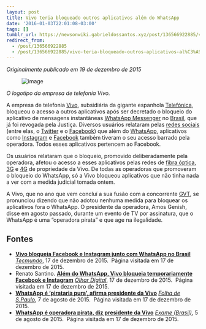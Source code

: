 ```yaml
---
layout: post
title: Vivo teria bloqueado outros aplicativos além do WhatsApp
date: '2016-01-03T22:01:08-03:00'
tags: []
tumblr_url: https://newsonwiki.gabrieldossantos.xyz/post/136566922885/vivo-teria-bloqueado-outros-aplicativos-al%C3%A9m-do
redirect_from:
  - /post/136566922885
  - /post/136566922885/vivo-teria-bloqueado-outros-aplicativos-al%C3%A9m-do
---
```

_Originalmente publicado em 19 de dezembro de 2015_

<figure data-orig-width="1280" data-orig-height="483" class="tmblr-full"><img src="https://64.media.tumblr.com/8685dcf386346a2e5ec80e641c84bd73/tumblr_inline_o0eqetlPrz1qchs0q_540.png" alt="image" data-orig-width="1280" data-orig-height="483"></figure>

_O logotipo da empresa de telefonia Vivo._

A empresa de telefonia [Vivo](https://pt.wikipedia.org/wiki/Vivo "w:Vivo"), subsidiária da gigante espanhola [Telefónica](https://pt.wikipedia.org/wiki/Telef%C3%B3nica "w:Telefónica"), bloqueou o acesso a outros aplicativos após ser decretado o bloqueio do aplicativo de mensagens instantâneas [WhatsApp Messenger](https://pt.wikipedia.org/wiki/pt:WhatsApp "w:pt:WhatsApp") no [Brasil](https://pt.wikipedia.org/wiki/pt:Brasil "w:pt:Brasil"), que já foi revogada pela Justiça. Diversos usuários relataram pelas [redes sociais](https://pt.wikipedia.org/wiki/pt:rede_social "w:pt:rede social") (entre elas, o [Twitter](https://pt.wikipedia.org/wiki/pt:Twitter "w:pt:Twitter") e o [Facebook](https://pt.wikipedia.org/wiki/pt:Facebook "w:pt:Facebook")) que além do [WhatsApp](https://pt.wikipedia.org/wiki/WhatsApp "w:WhatsApp"), aplicativos como [Instagram](https://pt.wikipedia.org/wiki/Instagram "w:Instagram") e [Facebook](https://pt.wikinews.org/wiki/Categoria:Facebook "Categoria:Facebook") também tiveram o seu acesso barrado pela operadora. Todos esses aplicativos pertencem ao Facebook.

Os usuários relataram que o bloqueio, promovido deliberadamente pela operadora, afetou o acesso a esses aplicativos pelas redes de [fibra óptica](https://pt.wikipedia.org/wiki/Fibra_%C3%B3ptica "w:Fibra óptica"), [3G](https://pt.wikipedia.org/wiki/3G "w:3G") e [4G](https://pt.wikipedia.org/wiki/4G "w:4G") de propriedade da Vivo. De todas as operadoras que promoveram o bloqueio do WhatsApp, só a Vivo bloqueou aplicativos que não tinha nada a ver com a medida judicial tomada ontem.

A Vivo, que no ano que vem concluí a sua fusão com a concorrente [GVT](https://pt.wikipedia.org/wiki/Global_Village_Telecom "w:Global Village Telecom"), se pronunciou dizendo que não adotou nenhuma medida para bloquear os aplicativos fora o WhatsApp. O presidente da operadora, Amos Genish, disse em agosto passado, durante um evento de TV por assinatura, que o WhatsApp é uma “operadora pirata” e que age na ilegalidade.

## Fontes

- **[Vivo bloqueia Facebook e Instagram junto com WhatsApp no Brasil](http://www.tecmundo.com.br/vivo/91926-vivo-bloqueia-facebook-instagram-junto-whatsapp-brasil.htm)** _[Tecmundo](https://pt.wikipedia.org/wiki/Tecmundo "w:Tecmundo")_, 17 de dezembro de 2015. &nbsp;Página visitada em 17 de dezembro de 2015.
- Renato Santino. **[Além do WhatsApp, Vivo bloqueia temporariamente Facebook e Instagram](http://olhardigital.uol.com.br/noticia/alem-do-whatsapp-vivo-bloqueia-temporariamente-facebook-e-instagram/53782)** _[Olhar Digital](https://pt.wikipedia.org/wiki/Olhar_Digital "w:Olhar Digital")_, 17 de dezembro de 2015. &nbsp;Página visitada em 17 de dezembro de 2015.
- **[WhatsApp é ‘pirataria pura’, afirma presidente da Vivo](http://www1.folha.uol.com.br/mercado/2015/08/1666187-whatsapp-e-pirataria-pura-afirma-presidente-da-vivo.shtml)** _[Folha de S.Paulo](https://pt.wikipedia.org/wiki/Folha_de_S.Paulo "w:Folha de S.Paulo")_, 7 de agosto de 2015. &nbsp;Página visitada em 17 de dezembro de 2015.
- **[WhatsApp é operadora pirata, diz presidente da Vivo](http://exame.abril.com.br/tecnologia/noticias/whatsapp-e-operadora-pirata-diz-presidente-da-vivo)** _[Exame (Brasil)](https://pt.wikipedia.org/wiki/Exame_%28Brasil%29 "w:Exame (Brasil)")_, 5 de agosto de 2015. &nbsp;Página visitada em 17 de dezembro de 2015.
